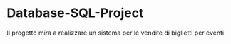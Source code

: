 # Database-SQL-Project
Il progetto mira a realizzare un sistema per le vendite di biglietti per eventi
